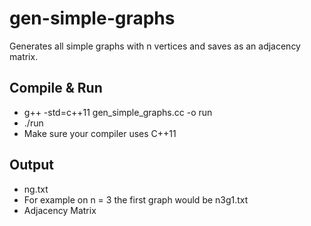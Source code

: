 # gen-simple-graphs
Generates all simple graphs with n vertices and saves as an adjacency matrix.
## Compile & Run
* g++ -std=c++11 gen_simple_graphs.cc -o run
* ./run
* Make sure your compiler uses C++11
## Output
* n<number of vertices>g<graph number>.txt
* For example on n = 3 the first graph would be n3g1.txt
* Adjacency Matrix
